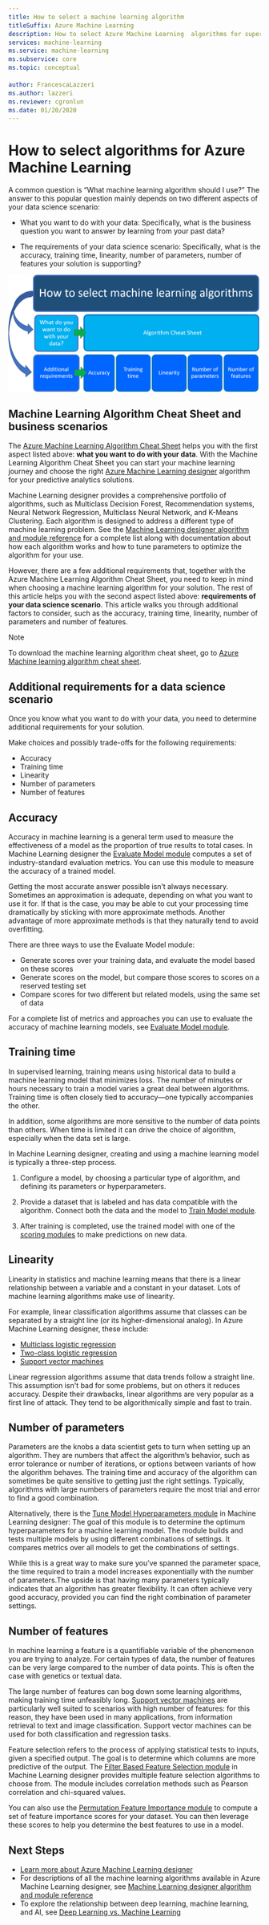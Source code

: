 ```yaml
---
title: How to select a machine learning algorithm
titleSuffix: Azure Machine Learning
description: How to select Azure Machine Learning  algorithms for supervised and unsupervised learning in clustering, classification, or regression experiments.
services: machine-learning
ms.service: machine-learning
ms.subservice: core
ms.topic: conceptual

author: FrancescaLazzeri
ms.author: lazzeri
ms.reviewer: cgronlun
ms.date: 01/20/2020
---
```

# How to select algorithms for Azure Machine Learning

A common question is “What machine learning algorithm should I use?” The answer to this popular question mainly depends on two different aspects of your data science scenario:

 - What you want to do with your data: Specifically, what is the business question you want to answer by learning from your past data?

 - The requirements of your data science scenario: Specifically, what is the accuracy, training time, linearity, number of parameters, number of features your solution is supporting?

 ![Considerations for algorithm choice: What do you want to know? What are the scenario requirements?](./media/how-to-select-algorithms/how-to-select-algorithms.png)

## Machine Learning Algorithm Cheat Sheet and business scenarios

The [Azure Machine Learning Algorithm Cheat Sheet](https://docs.microsoft.com/azure/machine-learning/algorithm-cheat-sheet?WT.mc_id=docs-article-lazzeri) helps you with the first aspect listed above: **what you want to do with your data**. With the Machine Learning Algorithm Cheat Sheet you can start your machine learning journey and choose the right [Azure Machine Learning designer](https://docs.microsoft.com/azure/machine-learning/concept-designer?WT.mc_id=docs-article-lazzeri) algorithm for your predictive analytics solutions. 

Machine Learning designer provides a comprehensive portfolio of algorithms, such as Multiclass Decision Forest, Recommendation systems, Neural Network Regression, Multiclass Neural Network, and K-Means Clustering. Each algorithm is designed to address a different type of machine learning problem. See the [Machine Learning designer algorithm and module reference](https://docs.microsoft.com/azure/machine-learning/algorithm-module-reference/module-reference?WT.mc_id=docs-article-lazzeri
) for a complete list along with documentation about how each algorithm works and how to tune parameters to optimize the algorithm for your use.

However, there are a few additional requirements that, together with the Azure Machine Learning Algorithm Cheat Sheet, you need to keep in mind when choosing a machine learning algorithm for your solution. The rest of this article helps you with the second aspect listed above: **requirements of your data science scenario**. This article walks you through additional factors to consider, such as the accuracy, training time, linearity, number of parameters and number of features.


> [!NOTE]
> To download the machine learning algorithm cheat sheet, go to [Azure Machine learning algorithm cheat sheet](https://docs.microsoft.com/azure/machine-learning/algorithm-cheat-sheet?WT.mc_id=docs-article-lazzeri).
> 
> 

## Additional requirements for a data science scenario

Once you know what you want to do with your data, you need to determine additional requirements for your solution. 

Make choices and possibly trade-offs for the following requirements:
- Accuracy
- Training time
- Linearity
- Number of parameters
- Number of features

## Accuracy

Accuracy in machine learning is a general term used to measure the effectiveness of a model as the proportion of true results to total cases. In Machine Learning designer the [Evaluate Model module](https://docs.microsoft.com/azure/machine-learning/algorithm-module-reference/evaluate-model?WT.mc_id=docs-article-lazzeri) computes a set of industry-standard evaluation metrics. You can use this module to measure the accuracy of a trained model.

Getting the most accurate answer possible isn’t always necessary. Sometimes an approximation is adequate, depending on what you want to use it for. If that is the case, you may be able to cut your processing time dramatically by sticking with more approximate methods. Another advantage of more approximate methods is that they naturally tend to avoid overfitting.

There are three ways to use the Evaluate Model module:

 - Generate scores over your training data, and evaluate the model based on these scores
 - Generate scores on the model, but compare those scores to scores on a reserved testing set
 - Compare scores for two different but related models, using the same set of data

For a complete list of metrics and approaches you can use to evaluate the accuracy of machine learning models, see [Evaluate Model module](https://docs.microsoft.com/azure/machine-learning/algorithm-module-reference/evaluate-model?WT.mc_id=docs-article-lazzeri).

## Training time

In supervised learning, training means using historical data to build a machine learning model that minimizes loss. The number of minutes or hours necessary to train a model varies a great deal between algorithms. Training time is often closely tied to accuracy—one typically accompanies the other. 

In addition, some algorithms are more sensitive to the number of data points than others. When time is limited it can drive the choice of algorithm, especially when the data set is large.

In Machine Learning designer, creating and using a machine learning model is typically a three-step process.

1.	Configure a model, by choosing a particular type of algorithm, and defining its parameters or hyperparameters. 

2.	Provide a dataset that is labeled and has data compatible with the algorithm. Connect both the data and the model to [Train Model module](https://docs.microsoft.com/azure/machine-learning/algorithm-module-reference/train-model?WT.mc_id=docs-article-lazzeri).

3.	After training is completed, use the trained model with one of the [scoring modules](https://docs.microsoft.com/azure/machine-learning/algorithm-module-reference/score-model?WT.mc_id=docs-article-lazzeri) to make predictions on new data.

## Linearity

Linearity in statistics and machine learning means that there is a linear relationship between a variable and a constant in your dataset. Lots of machine learning algorithms make use of linearity. 

For example, linear classification algorithms assume that classes can be separated by a straight line (or its higher-dimensional analog). In Azure Machine Learning designer, these include: 

- [Multiclass logistic regression](https://docs.microsoft.com/azure/machine-learning/algorithm-module-reference/multiclass-logistic-regression?WT.mc_id=docs-article-lazzeri)
- [Two-class logistic regression](https://docs.microsoft.com/azure/machine-learning/algorithm-module-reference/two-class-logistic-regression?WT.mc_id=docs-article-lazzeri)
- [Support vector machines](https://docs.microsoft.com/azure/machine-learning/algorithm-module-reference/two-class-support-vector-machine?WT.mc_id=docs-article-lazzeri)  

Linear regression algorithms assume that data trends follow a straight line. This assumption isn't bad for some problems, but on others it reduces accuracy. Despite their drawbacks, linear algorithms are very popular as a first line of attack. They tend to be algorithmically simple and fast to train.

## Number of parameters

Parameters are the knobs a data scientist gets to turn when setting up an algorithm. They are numbers that affect the algorithm’s behavior, such as error tolerance or number of iterations, or options between variants of how the algorithm behaves. The training time and accuracy of the algorithm can sometimes be quite sensitive to getting just the right settings. Typically, algorithms with large numbers of parameters require the most trial and error to find a good combination.

Alternatively, there is the [Tune Model Hyperparameters module](https://docs.microsoft.com/azure/machine-learning/algorithm-module-reference/tune-model-hyperparameters?WT.mc_id=docs-article-lazzeri) in Machine Learning designer: The goal of this module is to determine the optimum hyperparameters for a machine learning model. The module builds and tests multiple models by using different combinations of settings. It compares metrics over all models to get the combinations of settings. 

While this is a great way to make sure you’ve spanned the parameter space, the time required to train a model increases exponentially with the number of parameters.The upside is that having many parameters typically indicates that an algorithm has greater flexibility. It can often achieve very good accuracy, provided you can find the right combination of parameter settings.

## Number of features

In machine learning a feature is a quantifiable variable of the phenomenon you are trying to analyze. For certain types of data, the number of features can be very large compared to the number of data points. This is often the case with genetics or textual data. 

The large number of features can bog down some learning algorithms, making training time unfeasibly long. [Support vector machines](https://docs.microsoft.com/azure/machine-learning/algorithm-module-reference/two-class-support-vector-machine?WT.mc_id=docs-article-lazzeri) are particularly well suited to scenarios with high number of features: for this reason, they have been used in many applications, from information retrieval to text and image classification. Support vector machines can be used for both classification and regression tasks.

Feature selection refers to the process of applying statistical tests to inputs, given a specified output. The goal is to determine which columns are more predictive of the output. The [Filter Based Feature Selection module](https://docs.microsoft.com/azure/machine-learning/algorithm-module-reference/filter-based-feature-selection?WT.mc_id=docs-article-lazzeri) in Machine Learning designer provides multiple feature selection algorithms to choose from. The module includes correlation methods such as Pearson correlation and chi-squared values.

You can also use the [Permutation Feature Importance module](https://docs.microsoft.com/azure/machine-learning/algorithm-module-reference/permutation-feature-importance?WT.mc_id=docs-article-lazzeri) to compute a set of feature importance scores for your dataset. You can then leverage these scores to help you determine the best features to use in a model.


## Next Steps

 - [Learn more about Azure Machine Learning designer](https://docs.microsoft.com/en-us/azure/machine-learning/service/concept-designer?WT.mc_id=docs-article-lazzeri)
 - For descriptions of all the machine learning algorithms available in Azure Machine Learning designer, see [Machine Learning designer algorithm and module reference](https://docs.microsoft.com/en-us/azure/machine-learning/algorithm-module-reference/module-reference?WT.mc_id=docs-article-lazzeri)
 - To explore the relationship between deep learning, machine learning, and AI, see [Deep Learning vs. Machine Learning](https://docs.microsoft.com/en-us/azure/machine-learning/service/concept-deep-learning-vs-machine-learning?WT.mc_id=docs-article-lazzeri)
